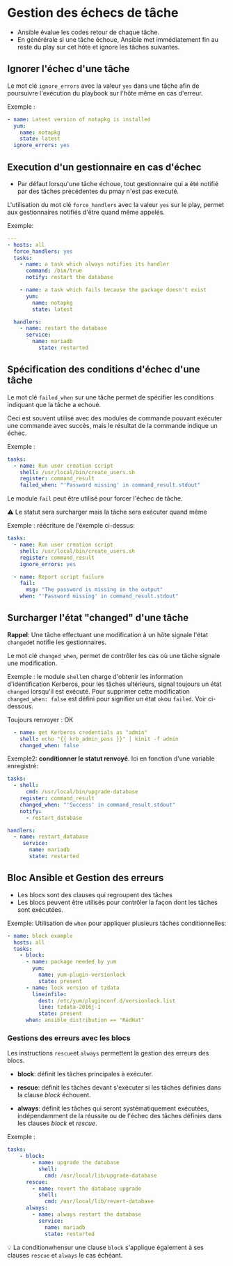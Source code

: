 # Gestion des échecs de tâche

- Ansible évalue les codes retour de chaque tâche.
- En générérale si une tâche échoue, Ansible met immédiatement fin au reste du play sur cet hôte et ignore les tâches suivantes.

## Ignorer l'échec d'une tâche

Le mot clé `ignore_errors` avec la valeur `yes` dans une tâche afin de poursuivre l'exécution du playbook sur l'hôte même en cas d'erreur.

Exemple :

```yml
- name: Latest version of notapkg is installed
  yum:
    name: notapkg
    state: latest
  ignore_errors: yes
```

## Execution d'un gestionnaire en cas d'échec

- Par défaut lorsqu'une tâche échoue, tout gestionnaire qui a été notifié par des tâches précédentes du pmay n'est pas executé.

L'utilisation du mot clé `force_handlers` avec la valeur `yes` sur le play, permet aux gestionnaires notifiés d'être quand même appelés.

Exemple:

```yml
---
- hosts: all
  force_handlers: yes
  tasks:
    - name: a task which always notifies its handler
      command: /bin/true
      notify: restart the database

    - name: a task which fails because the package doesn't exist
      yum:
        name: notapkg
        state: latest

  handlers:
    - name: restart the database
      service:
        name: mariadb
          state: restarted
```

## Spécification des conditions d'échec d'une tâche

Le mot clé `failed_when` sur une tâche permet de spécifier les conditions indiquant que la tâche a echoué.

Ceci est souvent utilisé avec des modules de commande pouvant exécuter une commande avec succès, mais le résultat de la commande indique un échec.

Exemple :

```yml
tasks:
  - name: Run user creation script
    shell: /usr/local/bin/create_users.sh
    register: command_result
    failed_when: "'Password missing' in command_result.stdout"
```

Le module `fail` peut être utilisé pour forcer l'échec de tâche.

:warning: Le statut sera surcharger mais la tâche sera exécuter quand même

Exemple : réécriture de l'éxemple ci-dessus:

```yml
tasks:
  - name: Run user creation script
    shell: /usr/local/bin/create_users.sh
    register: command_result
    ignore_errors: yes

  - name: Report script failure
    fail:
      msg: "The password is missing in the output"
    when: "'Password missing' in command_result.stdout"
```

## Surcharger l'état "changed" d'une tâche

**Rappel**: Une tâche effectuant une modification à un hôte signale l'état `changed`et notifie les gestionnaires.

Le mot clé `changed_when`, permet de contrôler les cas où une tâche signale une modification.

Exemple : le module `shell`en charge d'obtenir les information d'identification Kerberos, pour les tâches ultérieurs, signal toujours un état `changed` lorsqu'il est exécuté. Pour supprimer cette modification `changed_when: false` est défini pour signifier un état `ok`ou `failed`. Voir ci-dessous.

Toujours renvoyer : OK

```yml
  - name: get Kerberos credentials as "admin"
    shell: echo "{{ krb_admin_pass }}" | kinit -f admin
    changed_when: false
```

Exemple2: **conditionner le statut renvoyé**. Ici en fonction d'une variable enregistré:

```yml
tasks:
  - shell:
      cmd: /usr/local/bin/upgrade-database
    register: command_result
    changed_when: "'Success' in command_result.stdout"
    notify:
      - restart_database

handlers:
  - name: restart_database
     service:
       name: mariadb
       state: restarted
```

## Bloc Ansible et Gestion des erreurs

- Les blocs sont des clauses qui regroupent des tâches
- Les blocs peuvent être utilisés pour contrôler la façon dont les tâches sont exécutées.

Exemple: Utilisation de `when` pour appliquer plusieurs tâches conditionnelles:

```yml
- name: block example
  hosts: all
  tasks:
    - block:
      - name: package needed by yum
        yum:
          name: yum-plugin-versionlock
          state: present
      - name: lock version of tzdata
        lineinfile:
          dest: /etc/yum/pluginconf.d/versionlock.list
          line: tzdata-2016j-1
          state: present
      when: ansible_distribution == "RedHat"
```

### Gestions des erreurs avec les blocs

Les instructions `rescue`et `always` permettent la gestion des erreurs des blocs.

- **block**: définit les tâches principales à exécuter.

- **rescue**: définit les tâches devant s'exécuter si les tâches définies dans la clause *block* échouent.

- **always**: définit les tâches qui seront systématiquement exécutées, indépendamment de la réussite ou de l'échec des tâches définies dans les clauses *block* et *rescue*.

Exemple :

```yml
tasks:
    - block:
        - name: upgrade the database
          shell:
            cmd: /usr/local/lib/upgrade-database
      rescue:
        - name: revert the database upgrade
          shell:
            cmd: /usr/local/lib/revert-database
      always:
        - name: always restart the database
          service:
            name: mariadb
            state: restarted
```

:bulb: La conditionwhensur une clause `block` s'applique également à ses clauses `rescue` et `always` le cas échéant.
